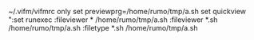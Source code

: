~/.vifm/vifmrc
only
set previewprg=/home/rumo/tmp/a.sh
set quickview
":set runexec
:fileviewer * /home/rumo/tmp/a.sh
:fileviewer *.sh /home/rumo/tmp/a.sh
:filetype *.sh /home/rumo/tmp/a.sh
